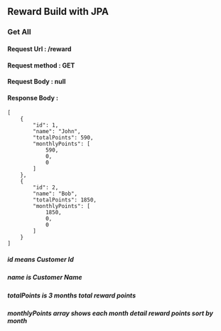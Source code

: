 ## Reward Build with JPA

### Get All
#### Request Url : /reward
#### Request method : GET
#### Request Body : null
#### Response Body : 
```
[
    {
        "id": 1,
        "name": "John",
        "totalPoints": 590,
        "monthlyPoints": [
            590,
            0,
            0
        ]
    },
    {
        "id": 2,
        "name": "Bob",
        "totalPoints": 1850,
        "monthlyPoints": [
            1850,
            0,
            0
        ]
    }
]
```
##### id means Customer Id
##### name is Customer Name
##### totalPoints is 3 months total reward points
##### monthlyPoints array shows each month detail reward points sort by month
